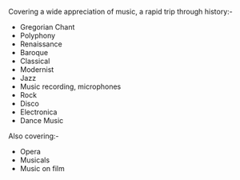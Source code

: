 Covering a wide appreciation of music, a rapid trip through history:-

- Gregorian Chant
- Polyphony
- Renaissance
- Baroque
- Classical
- Modernist
- Jazz
- Music recording, microphones
- Rock
- Disco
- Electronica
- Dance Music

Also covering:-

- Opera 
- Musicals
- Music on film
